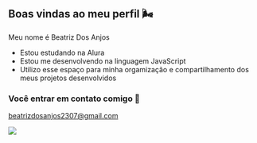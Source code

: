 ## Boas vindas ao meu perfil 🌬️

Meu nome é Beatriz Dos Anjos

- Estou estudando na Alura
- Estou me desenvolvendo na linguagem JavaScript
- Utilizo esse espaço para minha orgamização e compartilhamento dos meus projetos desenvolvidos

### Você entrar em contato comigo 📧

beatrizdosanjos2307@gmail.com

![](https://tenor.com/pt-BR/view/dancing-justin-bieber-ghost-song-grooving-dance-moves-gif-11814668093216334431)


